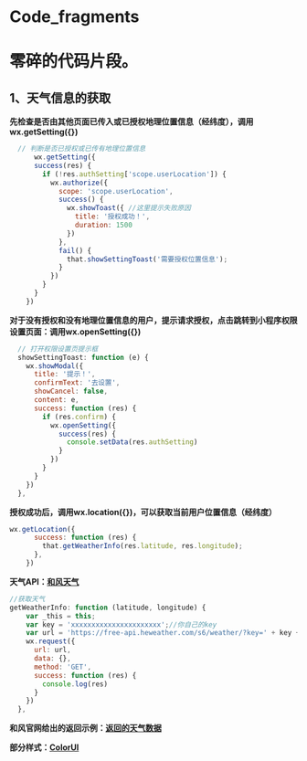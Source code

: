 # Code_fragments
# 零碎的代码片段。
## 1、天气信息的获取
**先检查是否由其他页面已传入或已授权地理位置信息（经纬度），调用wx.getSetting({})**
```js
  // 判断是否已授权或已传有地理位置信息
      wx.getSetting({
      success(res) {
        if (!res.authSetting['scope.userLocation']) {
          wx.authorize({
            scope: 'scope.userLocation',
            success() {
              wx.showToast({ //这里提示失败原因
                title: '授权成功！',
                duration: 1500
              })
            },
            fail() {
              that.showSettingToast('需要授权位置信息');
            }
          })
        }
      }
    })
```
**对于没有授权和没有地理位置信息的用户，提示请求授权，点击跳转到小程序权限设置页面：调用wx.openSetting({})**
```js
  // 打开权限设置页提示框
  showSettingToast: function (e) {
    wx.showModal({
      title: '提示！',
      confirmText: '去设置',
      showCancel: false,
      content: e,
      success: function (res) {
        if (res.confirm) {
          wx.openSetting({
            success(res) {
              console.setData(res.authSetting)
            }
          })
        }
      }
    })
  },
```
**授权成功后，调用wx.location({})，可以获取当前用户位置信息（经纬度）**
```js
wx.getLocation({
      success: function (res) {
        that.getWeatherInfo(res.latitude, res.longitude);
      },
    })
```
**天气API：[和风天气](https://dev.heweather.com/docs/api/weather)**
```js
//获取天气
getWeatherInfo: function (latitude, longitude) {
    var _this = this;
    var key = 'xxxxxxxxxxxxxxxxxxxxxx';//你自己的key
    var url = 'https://free-api.heweather.com/s6/weather/?key=' + key + '&location=' + longitude + ',' + latitude;
    wx.request({
      url: url,
      data: {},
      method: 'GET',
      success: function (res) {
        console.log(res)
      }
    })
  },
```
**和风官网给出的返回示例：[返回的天气数据](https://dev.heweather.com/docs/api/weather#%E6%95%B0%E6%8D%AE%E8%BF%94%E5%9B%9E%E7%A4%BA%E4%BE%8B)**

**部分样式：[ColorUI](https://github.com/weilanwl/ColorUI)**
